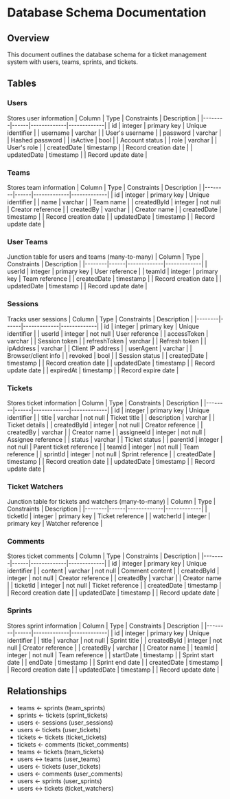 # Database Schema Documentation

## Overview

This document outlines the database schema for a ticket management system with users, teams, sprints, and tickets.

## Tables

### Users

Stores user information
| Column | Type | Constraints | Description |
|--------|------|-------------|-------------|
| id | integer | primary key | Unique identifier |
| username | varchar | | User's username |
| password | varchar | | Hashed password |
| isActive | bool | | Account status |
| role | varchar | | User's role |
| createdDate | timestamp | | Record creation date |
| updatedDate | timestamp | | Record update date |

### Teams

Stores team information
| Column | Type | Constraints | Description |
|--------|------|-------------|-------------|
| id | integer | primary key | Unique identifier |
| name | varchar | | Team name |
| createdById | integer | not null | Creator reference |
| createdBy | varchar | | Creator name |
| createdDate | timestamp | | Record creation date |
| updatedDate | timestamp | | Record update date |

### User Teams

Junction table for users and teams (many-to-many)
| Column | Type | Constraints | Description |
|--------|------|-------------|-------------|
| userId | integer | primary key | User reference |
| teamId | integer | primary key | Team reference |
| createdDate | timestamp | | Record creation date |
| updatedDate | timestamp | | Record update date |

### Sessions

Tracks user sessions
| Column | Type | Constraints | Description |
|--------|------|-------------|-------------|
| id | integer | primary key | Unique identifier |
| userId | integer | not null | User reference |
| accessToken | varchar | | Session token |
| refreshToken | varchar | | Refresh token |
| ipAddress | varchar | | Client IP address |
| userAgent | varchar | | Browser/client info |
| revoked | bool | | Session status |
| createdDate | timestamp | | Record creation date |
| updatedDate | timestamp | | Record update date |
| expiredAt | timestamp | | Record expire date |

### Tickets

Stores ticket information
| Column | Type | Constraints | Description |
|--------|------|-------------|-------------|
| id | integer | primary key | Unique identifier |
| title | varchar | not null | Ticket title |
| description | varchar | | Ticket details |
| createdById | integer | not null | Creator reference |
| createdBy | varchar | | Creator name |
| assigneeId | integer | not null | Assignee reference |
| status | varchar | | Ticket status |
| parentId | integer | not null | Parent ticket reference |
| teamId | integer | not null | Team reference |
| sprintId | integer | not null | Sprint reference |
| createdDate | timestamp | | Record creation date |
| updatedDate | timestamp | | Record update date |

### Ticket Watchers

Junction table for tickets and watchers (many-to-many)
| Column | Type | Constraints | Description |
|--------|------|-------------|-------------|
| ticketId | integer | primary key | Ticket reference |
| watcherId | integer | primary key | Watcher reference |

### Comments

Stores ticket comments
| Column | Type | Constraints | Description |
|--------|------|-------------|-------------|
| id | integer | primary key | Unique identifier |
| content | varchar | not null | Comment content |
| createdById | integer | not null | Creator reference |
| createdBy | varchar | | Creator name |
| ticketId | integer | not null | Ticket reference |
| createdDate | timestamp | | Record creation date |
| updatedDate | timestamp | | Record update date |

### Sprints

Stores sprint information
| Column | Type | Constraints | Description |
|--------|------|-------------|-------------|
| id | integer | primary key | Unique identifier |
| title | varchar | not null | Sprint title |
| createdById | integer | not null | Creator reference |
| createdBy | varchar | | Creator name |
| teamId | integer | not null | Team reference |
| startDate | timestamp | | Sprint start date |
| endDate | timestamp | | Sprint end date |
| createdDate | timestamp | | Record creation date |
| updatedDate | timestamp | | Record update date |

## Relationships

- teams ← sprints (team_sprints)
- sprints ← tickets (sprint_tickets)
- users ← sessions (user_sessions)
- users ← tickets (user_tickets)
- tickets ← tickets (ticket_tickets)
- tickets ← comments (ticket_comments)
- teams ← tickets (team_tickets)
- users ↔ teams (user_teams)
- users ← tickets (user_tickets)
- users ← comments (user_comments)
- users ← sprints (user_sprints)
- users ↔ tickets (ticket_watchers)
